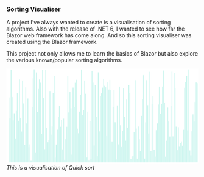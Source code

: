 ### Sorting Visualiser

A project I've always wanted to create is a visualisation of sorting algorithms. Also with the release of .NET 6, I wanted to see how far the Blazor web framework has come along. And so this sorting visualiser was created using the Blazor framework.

This project not only allows me to learn the basics of Blazor but also explore the various known/popular sorting algorithms.

![image]("./../visualiser-example.gif)
_This is a visualisation of Quick sort_